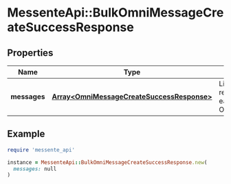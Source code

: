 # MessenteApi::BulkOmniMessageCreateSuccessResponse

## Properties

| Name | Type | Description | Notes |
| ---- | ---- | ----------- | ----- |
| **messages** | [**Array&lt;OmniMessageCreateSuccessResponse&gt;**](OmniMessageCreateSuccessResponse.md) | List of responses for each Omnimessage. |  |

## Example

```ruby
require 'messente_api'

instance = MessenteApi::BulkOmniMessageCreateSuccessResponse.new(
  messages: null
)
```

